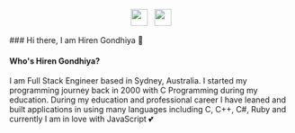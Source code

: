 <p align='center'>
<a href="https://twitter.com/hirengondhiya"><img height="30" src="https://github.com/hirengondhiya/hirengondhiya/assets/images/twitter.png?raw=true"></a>&nbsp;&nbsp;
<a href="https://www.linkedin.com/in/hirengondhiya/"><img height="30" src="https://github.com/hirengondhiya/hirengondhiya/assets/images/linkedin.png?raw=true"></a>
</p>
### Hi there, I am Hiren Gondhiya 👋

<!--
**hirengondhiya/hirengondhiya** is a ✨ _special_ ✨ repository because its `README.md` (this file) appears on your GitHub profile.

Here are some ideas to get you started:

- 🔭 I’m currently working on ...
- 🌱 I’m currently learning ...
- 👯 I’m looking to collaborate on ...
- 🤔 I’m looking for help with ...
- 💬 Ask me about ...
- 📫 How to reach me: ...
- 😄 Pronouns: ...
- ⚡ Fun fact: ...
-->

#### Who's Hiren Gondhiya?

I am Full Stack Engineer based in Sydney, Australia. I started my programming journey back in 2000 with C Programming during my education. During my education and professional career I have leaned and built applications in using many languages including C, C++, C#, Ruby and currently I am in love with JavaScript :two_hearts:
